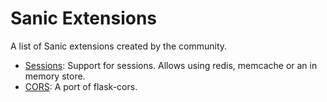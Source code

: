 # Sanic Extensions

A list of Sanic extensions created by the community.

- [Sessions](https://github.com/subyraman/sanic_session): Support for sessions.
  Allows using redis, memcache or an in memory store.
- [CORS](https://github.com/ashleysommer/sanic-cors): A port of flask-cors.
